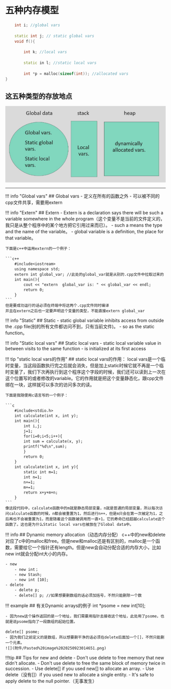 # 五种内存模型

```c++
    int i; //global vars

    static int j; // static global vars
    void f(){

        int k; //local vars
  
        static in l; //static local vars
  
        int *p = malloc(sizeof(int)); //allocated vars
}
```

## 这五种类型的存放地点

![](附件/Pasted%20image%2020250923000238.png)

---
!!! info "Global vars"
    ## Global vars
    - 定义在所有的函数之外
    - 可以被不同的cpp文件共享，需要用extern


!!! info "Extern"
    ## Extern
    - Extern is a declaration says there will be such a variable somewhere in the whole program（这个变量不是当前的文件定义的，我只是从整个程序中的某个地方把它引用过来而已）。
    - such a means the type and the name of the variable。
    - global variable is a definition, the place for that variable。
    
    下面是c++中运用extern的一个例子：
    
    ```c++
        #include<iostream>
        using namespace std;
        extern int global_var; //此处的global_var就是从别的.cpp文件中拉取过来的
        int main(){
            cout << "extern  global_var is: " << global_var << endl;
            return 0;
        }
    ```
    但是要成功运行的话必须在终端中将这两个.cpp文件同时编译
    并且在extern之后也一定要声明这个变量的类型，不能直接extern global_var

!!! info "Static"
    ## Static
    - static global variable inhibits access from outside the .cpp file(别的所有文件都访问不到，只有当前文件)。
    - so as the static function。

!!! info "Static local vars"
    ## Static local vars
    - static local variable value in between visits to the same function
    - is initialized at its first access

!!! tip "static local vars的作用"
    ## static local vars的作用：
    local vars是一个临时变量，当这段函数执行完之后就会消失，但是加上static时候它就不再是一个临时变量了，我们下次再执行到这个程序这个字段的时候，我们还可以读到上一次在这个位置写的或者修改的variable。它的作用就是把这个变量静态化，跟cpp文件绑在一块，这样就可以多次的访问多次的读。
    
    下面是我随便用c语言写的一个例子：
    
    ```c
        #include<stdio.h>
        int calculate(int x, int y);
        int main(){
            int i,j;
            j=1;
            for(i=0;i<5;i++){
            int sum = calculate(x, y);
            printf("%d\n",sum);
            }
            return 0;
        }
        int calculate(int x, int y){
            static int m=1;
            int n=1;
            n+=1;
            m+=1;
            return x+y+m+n;
        }
    ```
    像这段代码中，calculate函数中的m就是静态局部变量，n就是普通的局部变量，所以每次访问calculate函数的时候，n都会被重置为1，然后进行n++，但是m只会在第一次被定为1，之后再也不会被重置为1，而是随着这个函数被调用而一直+1，它的寿命已经超越calculate这个函数了。这也是为什么Static local vars也被放在了Global data中。

!!! info
    ## Dynamic memory allocation（动态内存分配）
    c++中的new和delete对应了c中的malloc和free。但是new和malloc还是有区别的，malloc是一个函数，需要给它一个指针还有length。但是new会自动分配合适的内存大小，比如new int就会分配int大小的内存。
    
    - new
        - new int；
        - new Stash;
        - new int [10];
    - delete
        - delete p;
        - delete[] p; //如果想要删数组的话必须加括号，不然只能删除一个数

!!! example
    ## 有关Dynamic arrays的例子
    int *psome = new int[10];
    
	- 因为new这个操作返回的是一个地址，我们需要用指针去接收这个地址，此处用了psome，也就是说psome指向了一段数组的起始位置。
	
    delete[] psome;
    - 因为我们之前定义的是数组，所以想要删干净的话必须在delete后面加一个[]，不然只能删一个元素。
    ![](附件/Pasted%20image%2020250923014651.png)

!!!tip
    ## Tips for new and delete
     - Don't use delete to free memory that new didn't allocate.
     - Don't use delete to free the same block of memory twice in succession.
     - Use delete[] if you used new[] to allocate an array.
     - Use delete（没有[]）if you used new to allocate a single entity.
     - It's safe to apply delete to the null pointer.（无事发生）

